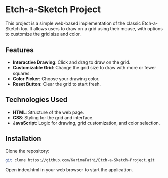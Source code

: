 # Etch-a-Sketch Project

This project is a simple web-based implementation of the classic Etch-a-Sketch toy. It allows users to draw on a grid using their mouse, with options to customize the grid size and color.

## Features
- **Interactive Drawing**: Click and drag to draw on the grid.
- **Customizable Grid**: Change the grid size to draw with more or fewer squares.
- **Color Picker**: Choose your drawing color.
- **Reset Button**: Clear the grid to start fresh.

## Technologies Used
- **HTML**: Structure of the web page.
- **CSS**: Styling for the grid and interface.
- **JavaScript**: Logic for drawing, grid customization, and color selection.

## Installation
Clone the repository:
```bash
git clone https://github.com/KarimaFathi/Etch-a-Sketch-Project.git
```

Open index.html in your web browser to start the application.
